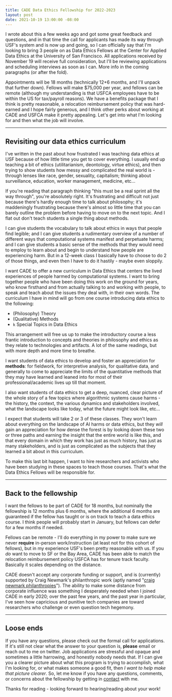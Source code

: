 ```yaml
---
title: CADE Data Ethics Fellowship for 2022-2023
layout: post
date: 2021-10-19 13:00:00 -08:00
---
```


I wrote about this a few weeks ago and got some great feedback and questions, and in that time the call for applicants has made its way through USF's system and is now up and going, so I can officially say that I'm looking to bring 3 people on as Data Ethics Fellows at the Center for Applied Data Ethics at the University of San Francisco. All applications received by November 19 will receive full consideration, but I'll be reviewing applications and scheduling interviews as soon as I can. More info in the coming paragraphs (or after the fold).

Appointments will be 18 months (technically 12+6 months, and I'll unpack that further down). Fellows will make $75,000 per year, and fellows can be remote (although my understanding is that USFCA employees have to be within the US for tax/payroll reasons). We have a benefits package that I think is pretty reasonable, a relocation reimbursement policy that was hard-earned and I hope fairly generous, and I think other perks about working at CADE and USFCA make it pretty appealing. Let's get into what I'm looking for and then what the job will involve.

---

## Revisiting our data ethics curriculum

I've written in the past about how frustrated I was teaching data ethics at USF because of how little time you get to cover everything. I usually end up teaching a bit of ethics (utilitarianism, deontology, virtue ethics), and then trying to show students how messy and complicated the real world is - through lenses like race, gender, sexuality, capitalism; thinking about surveillance, education, worker management, medicine, etc...

If you're reading that paragraph thinking "this must be a real sprint all the way through", you're absolutely right. It's frustrating and difficult not just because there's hardly enough time to talk about philosophy; it's maddeningly frustrating because there's almost so little time that you can barely outline the problem before having to move on to the next topic. And I flat out don't teach students a single thing about methods.

I can give students the vocabulary to talk about ethics in ways that people find legible; and I can give students a rudimentary overview of a number of different ways that computational systems manifest and perpetuate harms; and I can give students a basic sense of the methods that they would need to employ to learn about and begin to understand how people are experiencing harm. But in a 12-week class I basically have to choose to do 2 of those things, and even then I have to do it hastily - maybe even sloppily.

I want CADE to offer a new curriculum in Data Ethics that centers the lived experiences of people harmed by computational systems. I want to bring together people who have been doing this work on the ground for years, who know firsthand and from actually talking to and working with people, to speak and teach about the issues they deal with, in their own words. The curriculum I have in mind will go from one course introducing data ethics to the following:

- (Philosophy) Theory
- (Qualitative) Methods
- `k` Special Topics in Data Ethics

This arrangement will free us up to make the introductory course a less frantic introduction to concepts and theories in philosophy and ethics as they relate to technologies and artifacts. A lot of the same readings, but with more depth and more time to breathe.

I want students of data ethics to develop and foster an appreciation for **methods**: for fieldwork, for interpretive analysis, for qualitative data, and generally to come to appreciate the limits of the quantitative methods that they may have learned and leaned into for most of their professional/academic lives up till that moment.

I also want students of data ethics to get a deep, nuanced, clear picture of the whole story of a few topics where algorithmic systems cause harms - the history, the context, the various dynamics and stakeholders involved, what the landscape looks like today, what the future might look like, etc...

I expect that students will take 2 or 3 of these classes. They won't learn about everything on the landscape of AI harms or data ethics, but they *will* gain an appreciation for how dense the forest is by looking down these two or three paths and earning the insight that the entire world is like this, and that every domain in which they work has just as much history, has just as many stakeholders, and is just as complicated as the subjects that they learned a bit about in this curriculum.

To make this last bit happen, I want to hire researchers and activists who have been studying in these spaces to teach those courses. That's what the Data Ethics Fellows will be responsible for.

---

## Back to the fellowship

I want the fellows to be part of CADE for 18 months, but nominally the fellowship is 12 months plus 6 months, where the additional 6 months are guaranteed if the fellow has taught or is on track to teach a data ethics course. I think people will probably start in January, but fellows can defer for a few months if needed.

Fellows can be remote - I'll do everything in my power to make sure we never **require** in-person work/instruction (at least not for this cohort of fellows), but in my experience USF's been pretty reasonable with us. If you *do* want to move to SF or the Bay Area, CADE has been able to match the relocation reimbursement policy USFCA has for tenure track faculty. Basically it scales depending on the distance.

CADE doesn't accept any corporate funding or support, and is (currently) supported by Craig Newmark's philanthropic work (aptly named "[craig newmark philanthropies][craignewmarkphilanthropies]"). The ability to make some distance from corporate influence was something I desperately needed when I joined CADE in early 2020; over the past few years, and the past year in particular, I've seen how capricious and punitive tech companies are toward researchers who challenge or even question tech hegemony.

---

## Loose ends

If you have any questions, please check out the formal call for applications. If it's still not clear what the answer to your question is, **please** email or reach out to me on twitter.
Job applications are stressful and opaque and sometimes a little harrowing, and honestly nobody needs that. If I can give you a clearer picture about what this program is trying to accomplish, what I'm looking for, or what makes someone a good fit, then *I want to help make that picture clearer*.
So, let me know if you have any questions, comments, or concerns about the fellowship by getting in [contact][] with me.

Thanks for reading - looking forward to hearing/reading about your work!




[craignewmarkphilanthropies]: https://craignewmarkphilanthropies.org/
[contact]: /contact










